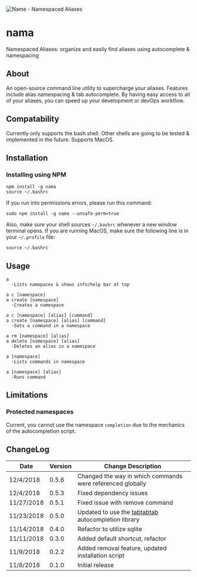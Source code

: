 ![Name - Namespaced Aliases](https://raw.githubusercontent.com/alecdibble/nama/master/docs/nama.png "Nama")

# nama
Namespaced Aliases: organize and easily find aliases using autocomplete & namespacing

## About

An open-source command line utility to supercharge your aliases. Features include alias namespacing & tab autocomplete. By having easy access to all of your aliases, you can speed up your development or devOps workflow. 

## Compatability

Currently only supports the bash shell. Other shells are going to be tested & implemented in the future. Supports MacOS.

## Installation

### Installing using NPM

```
npm install -g nama
source ~/.bashrc
```

If you run into permissions errors, please run this command:

```
sudo npm install -g nama --unsafe-perm=true
```

Also, make sure your shell sources `~/.bashrc` whenever a new window terminal opens. If you are running MacOS, make sure the following line is in your `~/.profile` file:

```
source ~/.bashrc
```


## Usage

```
a
  -Lists namepaces & shows info/help bar at top

a c [namespace]
a create [namespace]
  -Creates a namespace

a c [namespace] [alias] [command]
a create [namespace] [alias] [command]
  -Sets a command in a namespace

a rm [namespace] [alias]
a delete [namespace] [alias]
  -Deletes an alias in a namespace

a [namespace]
  -Lists commands in namespace
  
a [namespace] [alias]
  -Runs command
```

## Limitations

### Protected namespaces

  Current, you cannot use the namespace `completion` due to the mechanics of the autocompletion script. 

## ChangeLog

| Date | Version | Change Description |
| --- | --- | -- |
| 12/4/2018| 0.5.6 | Changed the way in which commands were referenced globally |
| 12/4/2018| 0.5.3 | Fixed dependency issues |
| 11/27/2018| 0.5.1 | Fixed issue with remove command |
| 11/23/2018| 0.5.0 | Updated to use the [tabtabtab](https://www.github.com/alecdibble/tabtabtab) autocompletion library |
| 11/14/2018| 0.4.0 | Refactor to utilize sqlite |
| 11/11/2018| 0.3.0 | Added default shortcut, refactor |
| 11/9/2018 | 0.2.2 | Added removal feature, updated installation script |
| 11/8/2018 | 0.1.0 | Initial release |
